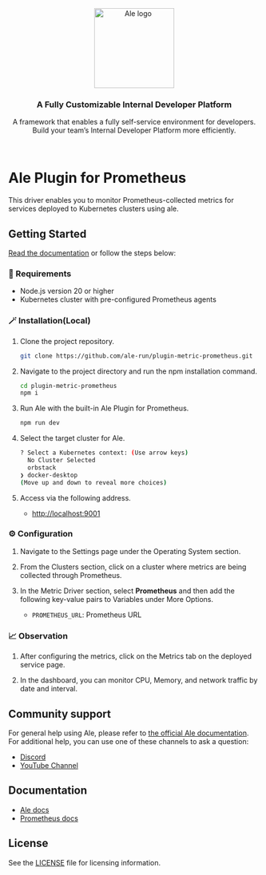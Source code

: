 <br />
<br />

<p align="center">
<a href="https://ale.run/">
  <img src="https://files.cloudtype.io/logo/ale-wordmark-black.svg" width="160px" alt="Ale logo" />
</a>
</p>

<h3 align="center">A Fully Customizable Internal Developer Platform</h3>
<p align="center">A framework that enables a fully self-service environment for developers. <br />Build your team’s Internal Developer Platform more efficiently.</p>
<br />

# Ale Plugin for Prometheus

This driver enables you to monitor Prometheus-collected metrics for services deployed to Kubernetes clusters using ale.

## Getting Started

<a href="https://docs.ale.run/" target="_blank">Read the documentation</a> or follow the steps below:

### 📌 Requirements

- Node.js version 20 or higher
- Kubernetes cluster with pre-configured Prometheus agents

### 🪄 Installation(Local)

1. Clone the project repository.

    ```bash
    git clone https://github.com/ale-run/plugin-metric-prometheus.git
    ```

2. Navigate to the project directory and run the npm installation command.

    ```bash
    cd plugin-metric-prometheus
    npm i
    ```

3. Run Ale with the built-in Ale Plugin for Prometheus.

    ```bash
    npm run dev
    ```

4. Select the target cluster for Ale.

    ```bash
    ? Select a Kubernetes context: (Use arrow keys)
      No Cluster Selected 
      orbstack 
    ❯ docker-desktop 
    (Move up and down to reveal more choices)
    ```

5. Access via the following address.

    - <http://localhost:9001>

### ⚙️ Configuration

1. Navigate to the Settings page under the Operating System section.

2. From the Clusters section, click on a cluster where metrics are being collected through Prometheus.

3. In the Metric Driver section, select **Prometheus** and then add the following key-value pairs to Variables under More Options.

   - `PROMETHEUS_URL`: Prometheus URL

### 📈 Observation

1. After configuring the metrics, click on the Metrics tab on the deployed service page.

2. In the dashboard, you can monitor CPU, Memory, and network traffic by date and interval.

## Community support

For general help using Ale, please refer to [the official Ale documentation](https://docs.ale.run/).
For additional help, you can use one of these channels to ask a question:

- [Discord](https://discord.gg/wVafphzcRE)
- [YouTube Channel](https://www.youtube.com/@ale_run)

## Documentation

- [Ale docs](https://docs.ale.run/)
- [Prometheus docs](https://prometheus.io/docs)

## License

See the [LICENSE](./LICENSE) file for licensing information.
